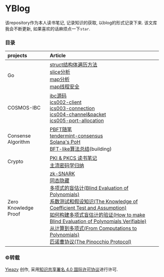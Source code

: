 # YBlog

该repository作为本人读书笔记, 记录知识的获取, 以blog的形式记录下来. 该文库我会不断更新, 如果喜欢的话麻烦点一下`star`.

### 目录
| projects | Article |
| :------ | :----- |
| Go | [struct结构体遍历方法](./golang学习笔记/struct结构体遍历方法.md)<br>[slice分析](./golang学习笔记/slice分析.md)<br>[map分析](./golang学习笔记/map分析.md)<br>[map线程安全](./golang学习笔记/map线程安全.md)|
| COSMOS-IBC | [ibc源码](./ics-读书笔记/ibc源码.md)<br>[ics002-client](./ics-读书笔记/ics002-client.md)<br>[ics003-connection](./ics-读书笔记/ics003-connection.md)<br>[ics004-channel&packet](./ics-读书笔记/ics004-channel&packet.md)<br>[ics005-port-allocation](./ics-读书笔记/ics005-port-allocation.md) |
| Consense Algorithm | [PBFT随笔](./tendermint/PBFT随笔.md)<br>[tendermint-consensus](./tendermint/tendermint_consensus.md)<br> [Solana's PoH](./Consensus_Algorithms/Solana's_PoH.md)<br> [BFT-like算法总结](./Consensus_Algorithms/BFT-like算法总结.md)(building) |
| Crypto |[PKI & PKCS 读书笔记](./Crypto/PKI/PKI_&_PKCS_读书笔记.md)<br>[主流密码学归纳](./Crypto/主流密码学算法.md)|
| Zero Knowledge Proof |[zk-SNARK](./Crypto/Zero-Knowledger/zk-SNARK.md)<br>[同态隐藏](./Crypto/Zero-Knowledger/1.Homomorphic_Hidings.md)<br>[多项式的盲估计(Blind Evaluation of Polynomials)](./Crypto/Zero-Knowledger/2.Blind_Evaluation_of_Polynomials.md)<br>[系数测试和假设知识(The Knowledge of Coefficient Test and Assumption)](./Crypto/Zero-Knowledger/3.The_Knowledge_of_Coefficient_Test_and_Assumption.md)<br>[如何构建多项式盲估计的验证(How to make Blind Evaluation of Polynomials Verifiable)](./Crypto/Zero-Knowledger/4.How_to_make_Blind_Evaluation_of_Polynomials_Verifiable.md)<br>[从计算到多项式(From Computations to Polynomials)](./Crypto/Zero-Knowledger/5.From_Computations_to_Polynomials.md)<br>[匹诺曹协议(The Pinocchio Protocol)](./Crypto/Zero-Knowledger/6.The_Pinocchio_Protocol.md)|

### :copyright:转载
[Yieazy](https://github.com/Pencil-Yao/YBlog) 创作, 采用[知识共享署名 4.0 国际许可协议](http://creativecommons.org/licenses/by/4.0/)进行许可.

